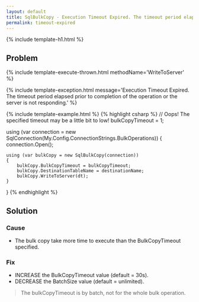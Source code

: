 ```yaml
---
layout: default
title: SqlBulkCopy - Execution Timeout Expired. The timeout period elapsed prior to completion of the operation or the server is not responding.
permalink: timeout-expired
---
```


{% include template-h1.html %}

## Problem

{% include template-execute-thrown.html methodName='WriteToServer' %}

{% include template-exception.html message='Execution Timeout Expired. The timeout period elapsed prior to completion of the operation or the server is not responding.' %}

{% include template-example.html %} 
{% highlight csharp %}
// Oops! The specified timeout may be a little bit to low!
bulkCopyTimeout = 1;

using (var connection = new SqlConnection(My.Config.ConnectionStrings.BulkOperations))
{
    connection.Open();

    using (var bulkCopy = new SqlBulkCopy(connection))
    {
        bulkCopy.BulkCopyTimeout = bulkCopyTimeout;
        bulkCopy.DestinationTableName = destinationName;
        bulkCopy.WriteToServer(dt);
    }
}
{% endhighlight %}

## Solution

### Cause

- The bulk copy take more time to execute than the BulkCopyTimeout specified.

### Fix

- INCREASE the BulkCopyTimeout value (default = 30s).
- DECREASE the BatchSize value (default = unlimited).

> The bulkCopyTimeout is by batch, not for the whole bulk operation.
